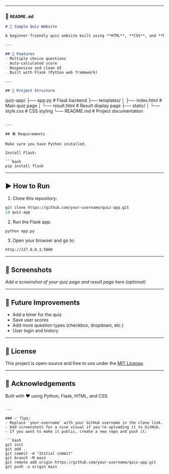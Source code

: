 
---

### 📄 `README.md`
```markdown
# 🧠 Simple Quiz Website

A beginner-friendly quiz website built using **HTML**, **CSS**, and **Python (Flask)**. It allows users to answer multiple-choice questions and get their score instantly after submitting the quiz.

---

## 🚀 Features
- Multiple choice questions
- Auto-calculated score
- Responsive and clean UI
- Built with Flask (Python web framework)

---

## 📁 Project Structure

```
quiz-app/
├── app.py                  # Flask backend
├── templates/
│   ├── index.html          # Main quiz page
│   └── result.html         # Result display page
├── static/
│   └── style.css           # CSS styling
└── README.md               # Project documentation
```

---

## 🛠️ Requirements

Make sure you have Python installed.

Install Flask:

```bash
pip install flask
```

---

## ▶️ How to Run

1. Clone this repository:
```bash
git clone https://github.com/your-username/quiz-app.git
cd quiz-app
```

2. Run the Flask app:
```bash
python app.py
```

3. Open your browser and go to:
```
http://127.0.0.1:5000
```

---

## 📸 Screenshots

_Add a screenshot of your quiz page and result page here (optional)_

---

## 🧩 Future Improvements
- Add a timer for the quiz
- Save user scores
- Add more question types (checkbox, dropdown, etc.)
- User login and history

---

## 📄 License

This project is open-source and free to use under the [MIT License](LICENSE).

---

## 🙌 Acknowledgements

Built with ❤️ using Python, Flask, HTML, and CSS.
```

---

### ✅ Tips:
- Replace `your-username` with your GitHub username in the clone link.
- Add screenshots for a nice visual if you're uploading it to GitHub.
- If you want to make it public, create a new repo and push it:

```bash
git init
git add .
git commit -m "Initial commit"
git branch -M main
git remote add origin https://github.com/your-username/quiz-app.git
git push -u origin main
```


